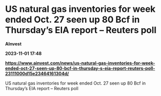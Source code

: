 # US natural gas inventories for week ended Oct. 27 seen up 80 Bcf in Thursday’s EIA report – Reuters poll
**AInvest**

**2023-11-01 17:48**

**https://www.ainvest.com/news/us-natural-gas-inventories-for-week-ended-oct-27-seen-up-80-bcf-in-thursday-s-eia-report-reuters-poll-23111000d15e23464161304d/**

US natural gas inventories for week ended Oct. 27 seen up 80 Bcf in Thursday’s EIA report – Reuters poll